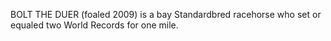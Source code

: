 BOLT THE DUER (foaled 2009) is a bay Standardbred racehorse who set or equaled two World Records for one mile.
